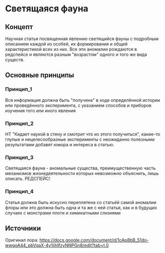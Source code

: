 # Светящаяся фауна
## Концепт
Научная статья посвященная явлению светящийся фауны с подробным описанием каждой из особей, их формирования и общей характеристикой всех из них.
Все эти аномалии рождаются в редспейсе и являются разным "возрастом" одного и того же вида существ.

## Основные принципы
### Принцип_1 
Вся информация должна быть "получена" в ходе определённой истории или проведённого эксперимента, с указанием способов и приборов изучения того или иного явления
### Принцип_2
НТ "Кидает наукой в стену и смотрит что из этого получиться", какие-то глупые и нецелесообразные эксперименты с неожиданно полезными результатами добавят юмора и интереса в статью.
### Принцип_3
Светящаяся фауна - аномальные существа, преимущественную часть механизмов жизнедеятельности которых невозможно объяснить, лишь описать. РЕДСПЕЙС!
### Принцип_4
Статья должна быть искусно переплетена со статьёй самой аномалии флоры или это должна быть одна и та же с ней статья, как и в будущих случаях с монстрами плоти и химикатными слизнями

## Источники
Оригинал лора: https://docs.google.com/document/d/1cAp8bB_51do-wwgoA44_pbVqaX-4y1iihIfzyNNPGn8/edit?tab=t.0
